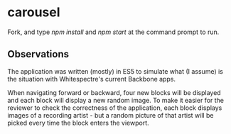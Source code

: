 # carousel

Fork, and type *npm install* and *npm start* at the command prompt to run.

## Observations
The application was written (mostly) in ES5 to simulate what (I assume) is the situation with Whitespectre's current Backbone apps. 

When navigating forward or backward, four new blocks will be displayed and each block will display a new random image. To make it easier for the reviewer to check the correctness of the application, each block displays images of a recording artist - but a random picture of that artist will be picked every time the block enters the viewport.
